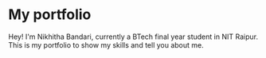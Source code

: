 # My portfolio

Hey! I'm Nikhitha Bandari, currently a BTech final year student in NIT Raipur. This is my portfolio to show my skills and tell you about me.
